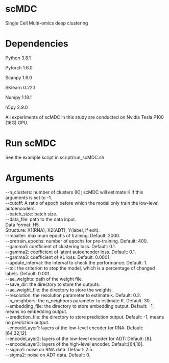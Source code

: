 # scMDC
Single Cell Multi-omics deep clustering
# Dependencies
Python 3.8.1

Pytorch 1.6.0

Scanpy 1.6.0

SKlearn 0.22.1

Numpy 1.18.1

h5py 2.9.0  

All experiments of scMDC in this study are
conducted on Nvidia Tesla P100 (16G) GPU.  
# Run scMDC
See the example script in script/run_scMDC.sh

# Arguments
--n_clusters: number of clusters (K); scMDC will estimate K if this arguments is set to -1.  
--cutoff: A ratio of epoch before which the model only train the low-level autoencoders.   
--batch_size: batch size.  
--data_file: path to the data input.  
Data format: H5.  
Structure: X1(RNA), X2(ADT), Y(label, if exit).  
--maxiter: maximum epochs of training. Default: 2000.  
--pretrain_epochs: number of epochs for pre-training. Default: 400.  
--gamma1: coefficient of clustering loss. Default: 0.1.  
--gamma2: coefficient of latent autoencoder loss. Default: 0.1.  
--gamma3: coefficient of KL loss. Default: 0.0001.  
--update_interval: the interval to check the performance. Default: 1.  
--tol: the criterion to stop the model, which is a percentage of changed labels. Default: 0.001.  
--ae_weights: path of the weight file.  
--save_dir: the directory to store the outputs.  
--ae_weight_file: the directory to store the weights.  
--resolution: the resolution parameter to estimate k. Default: 0.2.  
--n_neighbors: the n_neighbors parameter to estimate K. Default: 30.  
--embedding_file: the directory to store embedding output. Default: -1, means no embedding output.  
--prediction_file: the directory to store prediction output. Default: -1, means no prediction output.  
--encodeLayer1: layers of the low-level encoder for RNA: Default: [64,32,12].  
--encodeLayer2: layers of the low-level encoder for ADT: Default: [8].  
--encodeLayer3: layers of the high-level encoder. Default:[64,16].  
--sigma1: noise on RNA data. Default: 2.5.  
--sigma2: noise on ADT data. Default: 0.  
